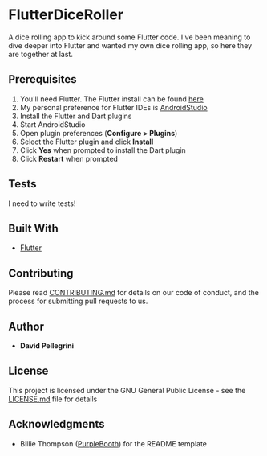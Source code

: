 # FlutterDiceRoller
A dice rolling app to kick around some Flutter code. I've been meaning to dive deeper into Flutter and wanted my own dice rolling app, so here they are together at last.

## Prerequisites
1. You'll need Flutter. The Flutter install can be found [here](https://flutter.dev/docs/get-started/install)
1. My personal preference for Flutter IDEs is [AndroidStudio](https://developer.android.com/studio)
1. Install the Flutter and Dart plugins
  2. Start AndroidStudio
  2. Open plugin preferences (**Configure > Plugins**)
  2. Select the Flutter plugin and click **Install**
  2. Click **Yes** when prompted to install the Dart plugin
  2. Click **Restart** when prompted

## Tests
I need to write tests!

## Built With
- [Flutter](https://flutter.dev/)

## Contributing
Please read [CONTRIBUTING.md](CONTRIBUTING.md) for details on our code of conduct, and the process for submitting pull requests to us.

## Author
- **David Pellegrini**

## License
This project is licensed under the GNU General Public License - see the [LICENSE.md](LICENSE.md) file for details

## Acknowledgments
- Billie Thompson ([PurpleBooth](https://github.com/PurpleBooth)) for the README template
